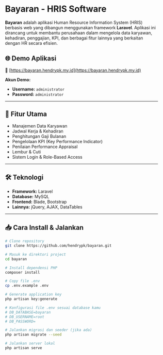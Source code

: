 # Bayaran - HRIS Software

**Bayaran** adalah aplikasi Human Resource Information System (HRIS) berbasis web yang dibangun menggunakan framework **Laravel**. Aplikasi ini dirancang untuk membantu perusahaan dalam mengelola data karyawan, kehadiran, penggajian, KPI, dan berbagai fitur lainnya yang berkaitan dengan HR secara efisien.

## 🌐 Demo Aplikasi

🔗 [https://bayaran.hendrypk.my.id](https://bayaran.hendrypk.my.id)

**Akun Demo:**
- **Username:** `administrator`
- **Password:** `administrator`

---

## 🚀 Fitur Utama

- Manajemen Data Karyawan
- Jadwal Kerja & Kehadiran
- Penghitungan Gaji Bulanan
- Pengelolaan KPI (Key Performance Indicator)
- Penilaian Performance Appraisal
- Lembur & Cuti
- Sistem Login & Role-Based Access

---

## 🛠️ Teknologi

- **Framework:** Laravel
- **Database:** MySQL
- **Frontend:** Blade, Bootstrap
- **Lainnya:** jQuery, AJAX, DataTables

---

## 📥 Cara Install & Jalankan

```bash
# Clone repository
git clone https://github.com/hendrypk/bayaran.git

# Masuk ke direktori project
cd bayaran

# Install dependensi PHP
composer install

# Copy file .env
cp .env.example .env

# Generate application key
php artisan key:generate

# Konfigurasi file .env sesuai database kamu
# DB_DATABASE=bayaran
# DB_USERNAME=root
# DB_PASSWORD=

# Jalankan migrasi dan seeder (jika ada)
php artisan migrate --seed

# Jalankan server lokal
php artisan serve
